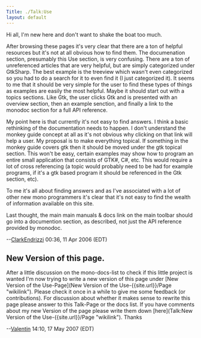 ```yaml
---
Title: ./Talk:Use
layout: default
---
```


Hi all, I'm new here and don't want to shake the boat too much.

After browsing these pages it's very clear that there are a ton of
helpful resources but it's not at all obvious how to find them. The
documenation section, presumably this Use section, is very confusing.
There are a ton of unreferenced articles that are very helpful, but are
simply categorized under GtkSharp. The best example is the treeview
which wasn't even categorized so you had to do a search for it to even
find it (I just categorized it). It seems to me that it should be very
simple for the user to find these types of things as examples are easily
the most helpful. Maybe it should start out with a topics sections. Like
Gtk, the user clicks Gtk and is presented with an overview section, then
an example senction, and finally a link to the monodoc section for a
full API reference.

My point here is that currently it's not easy to find answers. I think a
basic rethinking of the documentation needs to happen. I don't
understand the monkey guide concept at all as it's not obvious why
clicking on that link will help a user. My proposal is to make
everything topical. If something in the monkey guide covers gtk then it
should be moved under the gtk topical section. This won't be easy,
certain examples may show how to program an entire small application
that consists of GTK\#, C\#, etc. This would require a lot of cross
referencing (a topic would probably need to be had for example programs,
if it's a gtk based program it should be referenced in the Gtk section,
etc).

To me it's all about finding answers and as I've associated with a lot
of other new mono programmers it's clear that it's not easy to find the
wealth of information available on this site.

Last thought, the main main manuals & docs link on the main toolbar
should go into a documention section, as described, not just the API
reference provided by monodoc.

--[ClarkEndrizzi]({{site.url}}/User:ClarkEndrizzi "wikilink") 00:36, 11 Apr 2006
(EDT)

New Version of this page.
-------------------------

After a little discussion on the mono-docs-list to check if this little
project is wanted I'm now trying to write a new version of this page
under [New Version of the
Use-Page](New Version of the Use-{{site.url}}/Page "wikilink"). Please check it once
in a while to give me some feedback (or contributions). For discussion
about whether it makes sense to rewrite this page please answer to this
Talk-Page or the docs list. If you have comments about my new Version of
the page please write them down
[here](Talk:New Version of the Use-{{site.url}}/Page "wikilink"). Thanks

--[Valentin]({{site.url}}/User:ValentinSawadski "wikilink") 14:10, 17 May 2007 (EDT)
